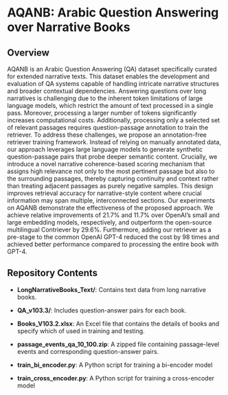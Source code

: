 # AQANB: Arabic Question Answering over Narrative Books

## Overview

AQANB is an Arabic Question Answering (QA) dataset specifically curated for extended narrative texts. This dataset enables the development and evaluation of QA systems capable of handling intricate narrative structures and broader contextual dependencies. Answering questions over long narratives is challenging due to the inherent token limitations of large language models, which restrict the amount of text processed in a single pass. Moreover, processing a larger number of tokens significantly increases computational costs. Additionally, processing only a selected set of relevant passages requires question-passage annotation to train the retriever. To address these challenges, we propose an annotation-free retriever training framework. Instead of relying on manually annotated data, our approach leverages large language models to generate synthetic question-passage pairs that probe deeper semantic content. Crucially, we introduce a novel narrative coherence-based scoring mechanism that assigns high relevance not only to the most pertinent passage but also to the surrounding passages, thereby capturing continuity and context rather than treating adjacent passages as purely negative samples. This design improves retrieval accuracy for narrative-style content where crucial information may span multiple, interconnected sections. Our experiments on AQANB demonstrate the effectiveness of the proposed approach. We achieve relative improvements of 21.7% and 11.7% over OpenAI’s small and large embedding models, respectively, and outperform the open-source multilingual Contriever by 29.6%. Furthermore, adding our retriever as a pre-stage to the common OpenAI GPT-4 reduced the cost by 98 times and achieved better performance compared to processing the entire book with GPT-4.

## Repository Contents

- **LongNarrativeBooks_Text/**: Contains text data from long narrative books.

- **QA_v103.3/**: Includes question-answer pairs for each book.

- **Books_V103.2.xlsx**: An Excel file that contains the details of books and specify which of used in training and testing.

- **passage_events_qa_10_100.zip**: A zipped file containing passage-level events and corresponding question-answer pairs.

- **train_bi_encoder.py**: A Python script for training a bi-encoder model

- **train_cross_encoder.py**: A Python script for training a cross-encoder model
